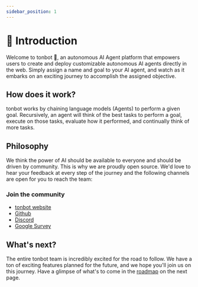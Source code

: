 ```yaml
---
sidebar_position: 1
---
```


# 🤖 Introduction
Welcome to tonbot 👋, an autonomous AI Agent platform that empowers users to create and deploy customizable autonomous AI agents directly in the web.
Simply assign a name and goal to your AI agent, and watch as it embarks on an exciting journey to accomplish the assigned objective.

## How does it work?
tonbot works by chaining language models (Agents) to perform a given goal.
Recursively, an agent will think of the best tasks to perform a goal, execute on those tasks, evaluate how it performed, and continually think of more tasks.

## Philosophy
We think the power of AI should be available to everyone and should be driven by community.
This is why we are proudly open source. We'd love to hear your feedback at every step of the journey and the following channels are open for you to reach the team:

### Join the community
- [tonbot website](https://tonbot.reworkd.ai/)
- [Github](https://github.com/reworkd/tonbot)
- [Discord](https://discord.gg/jdSBAnmdnY)
- [Google Survey](https://forms.gle/fjCo72hiYWZydJa1A)

## What's next?
The entire tonbot team is incredibly excited for the road to follow.
We have a ton of exciting features planned for the future, and we hope you'll join us on this journey.
Have a glimpse of what's to come in the [roadmap](/roadmap) on the next page.
